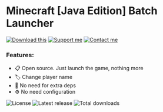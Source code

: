 Minecraft [Java Edition] Batch Launcher
=====================================
[![Download this](https://img.shields.io/badge/Download-this-lightgrey?style=for-the-badge)](https://github.com/iiiypuk/minecraft-launcher/releases/latest) [![Support me](https://img.shields.io/badge/Support-me-ff4646?style=for-the-badge)](https://ko-fi.com/iiiypuk) [![Contact me](https://img.shields.io/badge/Contact-me-blue?style=for-the-badge)](https://t.me/slexbc)

### Features:
* 📋 Open source. Just launch the game, nothing more
* 🏷️ Change player name
* 🧰 No need for extra deps
* ⚙️ No need configuration

![License](https://img.shields.io/github/license/iiiypuk/minecraft-launcher?style=for-the-badge) ![Latest release](https://img.shields.io/github/v/release/iiiypuk/minecraft-launcher?style=for-the-badge) ![Total downloads](https://img.shields.io/github/downloads/iiiypuk/minecraft-launcher/total?style=for-the-badge)
